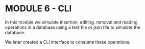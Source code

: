 # MODULE 6 - CLI

In this module we simulate insertion, editing, removal and reading operations in a database using a text file or json file to simulate the database.

We later created a CLI interface to consume these operations.